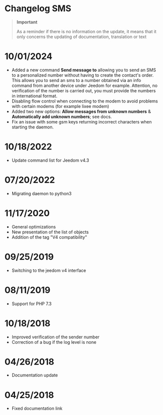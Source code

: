 # Changelog SMS

>**Important**
>
>As a reminder if there is no information on the update, it means that it only concerns the updating of documentation, translation or text

# 10/01/2024

- Added a new command **Send message to** allowing you to send an SMS to a personalized number without having to create the contact's order. This allows you to send an sms to a number obtained via an info command from another device under Jeedom for example. Attention, no verification of the number is carried out, you must provide the numbers in international format.
- Disabling flow control when connecting to the modem to avoid problems with certain modems (for example lixee modem)
- Added two new options: **Allow messages from unknown numbers** & **Automatically add unknown numbers**; see docs.
- Fix an issue with some gsm keys returning incorrect characters when starting the daemon.

# 10/18/2022

- Update command list for Jeedom v4.3

# 07/20/2022

- Migrating daemon to python3

# 11/17/2020

- General optimizations
- New presentation of the list of objects
- Addition of the tag "V4 compatibility"

# 09/25/2019

- Switching to the jeedom v4 interface

# 08/11/2019

- Support for PHP 7.3

# 10/18/2018

- Improved verification of the sender number
- Correction of a bug if the log level is none

# 04/26/2018

- Documentation update

# 04/25/2018

- Fixed documentation link
